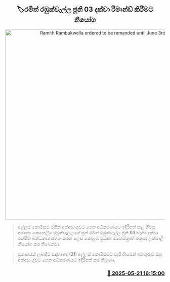 <p align='center'><b><h2 align='center' title='Ramith Rambukwella ordered to be remanded until June 3rd'>🏷රමිත් රඹුක්වැල්ල ජූනි 03 දක්වා රිමාන්ඩ් කිරීමට නියෝග</h2></b></p>
<p align='center'><img src='https://helakuru.sgp1.cdn.digitaloceanspaces.com/esana/images/lib/ramith-rambukwella.jpg' width='600' alt='Ramith Rambukwella ordered to be remanded until June 3rd'></p>

> අල්ලස් කොමිසම මගින් අත්අඩංගුවට ගෙන අධිකරණයට ඉදිරිපත් කළ හිටපු අමාත්‍ය කෙහෙලිය රඹුක්වැල්ලගේ පුත් රමිත් රඹුක්වැල්ල ජුනි 03 වැනිදා දක්වා රක්ෂිත බන්ධනාගාරගත කරන ලෙස කොළඹ ප්‍රධාන මහේස්ත්‍රාත් තනුජා ලක්මාලි නියෝග කර තිබෙනවා.

> ප්‍රකාශයක් ලබාදීම සඳහා අද (21) අල්ලස් කොමිසමට පැමිණීමෙන් අනතුරුව ඔහු අත්අඩංගුවට ගෙන අධිකරණයට ඉදිරිපත් කර තිබුණා.



<h3 align='right'><a href='https://www.helakuru.lk/esana/p/110316/'>📅 2025-05-21 16:15:00</a></h3>
